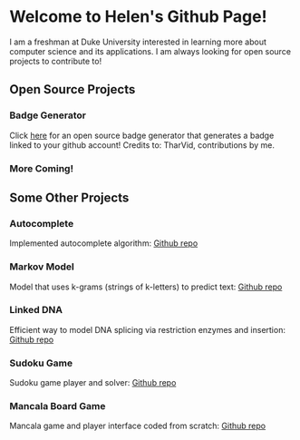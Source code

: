 # Welcome to Helen's Github Page!
I am a freshman at Duke University interested in learning more about computer science and its applications. I am always looking for open source projects to contribute to!

## Open Source Projects
### Badge Generator
Click [here](https://hhelenxu.github.io/Open-Source-Badge-Generator/) for an open source badge generator that generates a badge linked to your github account!
Credits to: TharVid, contributions by me.
### More Coming!

## Some Other Projects
### Autocomplete
Implemented autocomplete algorithm: [Github repo](https://github.com/hhelenxu/Autocomplete)
### Markov Model
Model that uses k-grams (strings of k-letters) to predict text: [Github repo](https://github.com/hhelenxu/MarkovModel)
### Linked DNA
Efficient way to model DNA splicing via restriction enzymes and insertion: [Github repo](https://github.com/hhelenxu/LinkedDNA)
### Sudoku Game
Sudoku game player and solver: [Github repo](https://github.com/hhelenxu/Sudoku)
### Mancala Board Game
Mancala game and player interface coded from scratch: [Github repo](https://github.com/APCS-4th-2018/finalproject-team-kristina)



<!---## Welcome to GitHub Pages-->

<!--You can use the [editor on GitHub](https://github.com/hhelenxu/hhelenxu.github.io/edit/master/index.md) to maintain and preview the content for your website in Markdown files.-->

<!---Whenever you commit to this repository, GitHub Pages will run [Jekyll](https://jekyllrb.com/) to rebuild the pages in your site, from the content in your Markdown files.--->

<!---### Markdown--->

<!---Markdown is a lightweight and easy-to-use syntax for styling your writing. It includes conventions for--->

<!---```markdown
Syntax highlighted code block--->

<!---# Header 1
## Header 2
### Header 3 -->

<!---- Bulleted
- List--->

<!---1. Numbered
2. List --->

<!---**Bold** and _Italic_ and `Code` text -->

<!---[Link](url) and ![Image](src)
``` --->

<!---For more details see [GitHub Flavored Markdown](https://guides.github.com/features/mastering-markdown/).--->

<!---### Jekyll Themes--->

<!---Your Pages site will use the layout and styles from the Jekyll theme you have selected in your [repository settings](https://github.com/hhelenxu/hhelenxu.github.io/settings). The name of this theme is saved in the Jekyll `_config.yml` configuration file. -->

<!---### Support or Contact--->

<!---Having trouble with Pages? Check out our [documentation](https://docs.github.com/categories/github-pages-basics/) or [contact support](https://github.com/contact) and we’ll help you sort it out.--->
